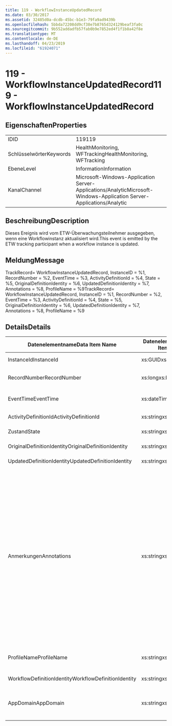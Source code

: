 ```yaml
---
title: 119 - WorkflowInstanceUpdatedRecord
ms.date: 03/30/2017
ms.assetid: 32485d0a-dcdb-45bc-b1e3-79fa9ad9439b
ms.openlocfilehash: 5bbda72208dd9cf38e7b8765d324129beaf3fa0c
ms.sourcegitcommit: 9b552addadfb57fab0b9e7852ed4f1f1b8a42f8e
ms.translationtype: MT
ms.contentlocale: de-DE
ms.lasthandoff: 04/23/2019
ms.locfileid: "61924071"
---
```

# <a name="119---workflowinstanceupdatedrecord"></a><span data-ttu-id="056e2-102">119 - WorkflowInstanceUpdatedRecord</span><span class="sxs-lookup"><span data-stu-id="056e2-102">119 - WorkflowInstanceUpdatedRecord</span></span>
## <a name="properties"></a><span data-ttu-id="056e2-103">Eigenschaften</span><span class="sxs-lookup"><span data-stu-id="056e2-103">Properties</span></span>  
  
|||  
|-|-|  
|<span data-ttu-id="056e2-104">ID</span><span class="sxs-lookup"><span data-stu-id="056e2-104">ID</span></span>|<span data-ttu-id="056e2-105">119</span><span class="sxs-lookup"><span data-stu-id="056e2-105">119</span></span>|  
|<span data-ttu-id="056e2-106">Schlüsselwörter</span><span class="sxs-lookup"><span data-stu-id="056e2-106">Keywords</span></span>|<span data-ttu-id="056e2-107">HealthMonitoring, WFTracking</span><span class="sxs-lookup"><span data-stu-id="056e2-107">HealthMonitoring, WFTracking</span></span>|  
|<span data-ttu-id="056e2-108">Ebene</span><span class="sxs-lookup"><span data-stu-id="056e2-108">Level</span></span>|<span data-ttu-id="056e2-109">Information</span><span class="sxs-lookup"><span data-stu-id="056e2-109">Information</span></span>|  
|<span data-ttu-id="056e2-110">Kanal</span><span class="sxs-lookup"><span data-stu-id="056e2-110">Channel</span></span>|<span data-ttu-id="056e2-111">Microsoft-Windows-Application Server-Applications/Analytic</span><span class="sxs-lookup"><span data-stu-id="056e2-111">Microsoft-Windows-Application Server-Applications/Analytic</span></span>|  
  
## <a name="description"></a><span data-ttu-id="056e2-112">Beschreibung</span><span class="sxs-lookup"><span data-stu-id="056e2-112">Description</span></span>  
 <span data-ttu-id="056e2-113">Dieses Ereignis wird vom ETW-Überwachungsteilnehmer ausgegeben, wenn eine Workflowinstanz aktualisiert wird.</span><span class="sxs-lookup"><span data-stu-id="056e2-113">This event is emitted by the ETW tracking participant when a workflow instance is updated.</span></span>  
  
## <a name="message"></a><span data-ttu-id="056e2-114">Meldung</span><span class="sxs-lookup"><span data-stu-id="056e2-114">Message</span></span>  
 <span data-ttu-id="056e2-115">TrackRecord= WorkflowInstanceUpdatedRecord, InstanceID = %1, RecordNumber = %2, EventTime = %3, ActivityDefinitionId = %4, State = %5, OriginalDefinitionIdentity = %6, UpdatedDefinitionIdentity = %7, Annotations = %8, ProfileName = %9</span><span class="sxs-lookup"><span data-stu-id="056e2-115">TrackRecord= WorkflowInstanceUpdatedRecord, InstanceID = %1, RecordNumber = %2, EventTime = %3, ActivityDefinitionId = %4, State = %5, OriginalDefinitionIdentity = %6, UpdatedDefinitionIdentity = %7, Annotations = %8, ProfileName = %9</span></span>  
  
## <a name="details"></a><span data-ttu-id="056e2-116">Details</span><span class="sxs-lookup"><span data-stu-id="056e2-116">Details</span></span>  
  
|<span data-ttu-id="056e2-117">Datenelementname</span><span class="sxs-lookup"><span data-stu-id="056e2-117">Data Item Name</span></span>|<span data-ttu-id="056e2-118">Datenelementtyp</span><span class="sxs-lookup"><span data-stu-id="056e2-118">Data Item Type</span></span>|<span data-ttu-id="056e2-119">Beschreibung</span><span class="sxs-lookup"><span data-stu-id="056e2-119">Description</span></span>|  
|--------------------|--------------------|-----------------|  
|<span data-ttu-id="056e2-120">InstanceId</span><span class="sxs-lookup"><span data-stu-id="056e2-120">InstanceId</span></span>|<span data-ttu-id="056e2-121">xs:GUID</span><span class="sxs-lookup"><span data-stu-id="056e2-121">xs:GUID</span></span>|<span data-ttu-id="056e2-122">Die Instanz-ID für den Workflow.</span><span class="sxs-lookup"><span data-stu-id="056e2-122">The instance id for the workflow</span></span>|  
|<span data-ttu-id="056e2-123">RecordNumber</span><span class="sxs-lookup"><span data-stu-id="056e2-123">RecordNumber</span></span>|<span data-ttu-id="056e2-124">xs:long</span><span class="sxs-lookup"><span data-stu-id="056e2-124">xs:long</span></span>|<span data-ttu-id="056e2-125">Die Sequenznummer des ausgegebenen Datensatzes.</span><span class="sxs-lookup"><span data-stu-id="056e2-125">The sequence number of the emitted record</span></span>|  
|<span data-ttu-id="056e2-126">EventTime</span><span class="sxs-lookup"><span data-stu-id="056e2-126">EventTime</span></span>|<span data-ttu-id="056e2-127">xs:dateTime</span><span class="sxs-lookup"><span data-stu-id="056e2-127">xs:dateTime</span></span>|<span data-ttu-id="056e2-128">Die Zeit in UTC, als das Ereignis ausgegeben wurde.</span><span class="sxs-lookup"><span data-stu-id="056e2-128">The time in UTC when the event was emitted</span></span>|  
|<span data-ttu-id="056e2-129">ActivityDefinitionId</span><span class="sxs-lookup"><span data-stu-id="056e2-129">ActivityDefinitionId</span></span>|<span data-ttu-id="056e2-130">xs:string</span><span class="sxs-lookup"><span data-stu-id="056e2-130">xs:string</span></span>|<span data-ttu-id="056e2-131">Der Name der Stammaktivität im Workflow.</span><span class="sxs-lookup"><span data-stu-id="056e2-131">The name of the root activity in the workflow</span></span>|  
|<span data-ttu-id="056e2-132">Zustand</span><span class="sxs-lookup"><span data-stu-id="056e2-132">State</span></span>|<span data-ttu-id="056e2-133">xs:string</span><span class="sxs-lookup"><span data-stu-id="056e2-133">xs:string</span></span>|<span data-ttu-id="056e2-134">Der aktuelle Zustand des Workflows.</span><span class="sxs-lookup"><span data-stu-id="056e2-134">The current state of the Workflow.</span></span>|  
|<span data-ttu-id="056e2-135">OriginalDefinitionIdentity</span><span class="sxs-lookup"><span data-stu-id="056e2-135">OriginalDefinitionIdentity</span></span>|<span data-ttu-id="056e2-136">xs:string</span><span class="sxs-lookup"><span data-stu-id="056e2-136">xs:string</span></span>|<span data-ttu-id="056e2-137">Die ursprüngliche Workflowdefinitions-ID.</span><span class="sxs-lookup"><span data-stu-id="056e2-137">The original workflow definition id</span></span>|  
|<span data-ttu-id="056e2-138">UpdatedDefinitionIdentity</span><span class="sxs-lookup"><span data-stu-id="056e2-138">UpdatedDefinitionIdentity</span></span>|<span data-ttu-id="056e2-139">xs:string</span><span class="sxs-lookup"><span data-stu-id="056e2-139">xs:string</span></span>|<span data-ttu-id="056e2-140">Die aktualisierte Workflowdefinitions-ID.</span><span class="sxs-lookup"><span data-stu-id="056e2-140">The updated workflow definition id</span></span>|  
|<span data-ttu-id="056e2-141">Anmerkungen</span><span class="sxs-lookup"><span data-stu-id="056e2-141">Annotations</span></span>|<span data-ttu-id="056e2-142">xs:string</span><span class="sxs-lookup"><span data-stu-id="056e2-142">xs:string</span></span>|<span data-ttu-id="056e2-143">Die Anmerkungen, die diesem Ereignis hinzugefügt wurden.</span><span class="sxs-lookup"><span data-stu-id="056e2-143">The annotations that were added to this event.</span></span> <span data-ttu-id="056e2-144">Die Werte werden gespeichert, in einem XML-Element im Format \<Elemente >\< Elementname = "AnnotationName" Type = "> AnnotationValue\</item > \< /items >.</span><span class="sxs-lookup"><span data-stu-id="056e2-144">The values are stored in an xml element in the format \<items>\< item name = "annotationName" type="System.String">annotationValue\</item>\</items>.</span></span> <span data-ttu-id="056e2-145">Wenn keine Anmerkungen angegeben werden, die Zeichenfolge enthält \<Elemente / >.</span><span class="sxs-lookup"><span data-stu-id="056e2-145">If no annotations are specified then the string contains \<items/>.</span></span> <span data-ttu-id="056e2-146">Die ETW-Ereignisgröße wird von der ETW-Puffergröße oder der maximalen Nutzlast für ein ETW-Ereignis beschränkt.</span><span class="sxs-lookup"><span data-stu-id="056e2-146">The ETW event size is limited by the ETW buffer size or the max payload for an ETW event.</span></span> <span data-ttu-id="056e2-147">Wenn die Größe des Ereignisses die ETW-Beschränkung überschreitet, wird das Ereignis abgeschnitten, indem die Anmerkungen ausgelassen und der Anmerkungswert durch Ersetzen \<Elemente >...  \< /items >.</span><span class="sxs-lookup"><span data-stu-id="056e2-147">If the size of the event exceeds the ETW limits, then the event is truncated by dropping the annotations and replacing the annotation value with \<items>...\</items>.</span></span>|  
|<span data-ttu-id="056e2-148">ProfileName</span><span class="sxs-lookup"><span data-stu-id="056e2-148">ProfileName</span></span>|<span data-ttu-id="056e2-149">xs:string</span><span class="sxs-lookup"><span data-stu-id="056e2-149">xs:string</span></span>|<span data-ttu-id="056e2-150">Der Name oder das Überwachungsprofil, das zur Ausgabe dieses Ereignisses geführt hat.</span><span class="sxs-lookup"><span data-stu-id="056e2-150">The name or the tracking profile that resulted in this event being emitted</span></span>|  
|<span data-ttu-id="056e2-151">WorkflowDefinitionIdentity</span><span class="sxs-lookup"><span data-stu-id="056e2-151">WorkflowDefinitionIdentity</span></span>|<span data-ttu-id="056e2-152">xs:string</span><span class="sxs-lookup"><span data-stu-id="056e2-152">xs:string</span></span>|<span data-ttu-id="056e2-153">Die ID der Workflowdefinition.</span><span class="sxs-lookup"><span data-stu-id="056e2-153">The workflow definition id</span></span>|  
|<span data-ttu-id="056e2-154">AppDomain</span><span class="sxs-lookup"><span data-stu-id="056e2-154">AppDomain</span></span>|<span data-ttu-id="056e2-155">xs:string</span><span class="sxs-lookup"><span data-stu-id="056e2-155">xs:string</span></span>|<span data-ttu-id="056e2-156">Die von AppDomain.CurrentDomain.FriendlyName zurückgegebene Zeichenfolge.</span><span class="sxs-lookup"><span data-stu-id="056e2-156">The string returned by AppDomain.CurrentDomain.FriendlyName.</span></span>|
